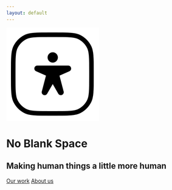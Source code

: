 ```yaml
---
layout: default
---
```


<div class="landing-container">
    <img src="assets/test.svg" alt="SVG Image">
    <h1>No Blank Space</h1>
    <h2>Making human things a little more human</h2>
    <div class="button-container">
        <a href="/work" class="work"><i class="ph-fill ph-caret-right"></i>Our work</a>
        <a href="/about" class="about"><i class="ph-fill ph-caret-right"></i>About us</a>
    </div>
</div>